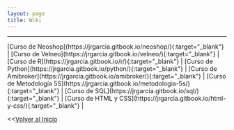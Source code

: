 ```yaml
---
layout: page
title: Wiki
---
```


<hr size="5px" color="#268BD4" />
[Curso de Neoshop](https://jrgarcia.gitbook.io/neoshop/){:target="_blank"}  |
[Curso de Velneo](https://jrgarcia.gitbook.io/velneo/){:target="_blank"}  |
[Curso de R](https://jrgarcia.gitbook.io/r/){:target="_blank"}  |
[Curso de Python](https://jrgarcia.gitbook.io/python/){:target="_blank"}  |
[Curso de Amibroker](https://jrgarcia.gitbook.io/amibroker/){:target="_blank"}  |
[Curso de Metodología 5S](https://jrgarcia.gitbook.io/metodologia-5s/){:target="_blank"}  |
[Curso de SQL](https://jrgarcia.gitbook.io/sql/){:target="_blank"}  |
[Curso de HTML y CSS](https://jrgarcia.gitbook.io/html-y-css/){:target="_blank"}  |
  
  
<<[Volver al Inicio](https://jrgarcia.es)
